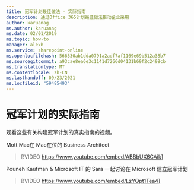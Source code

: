 ```yaml
---
title: 冠军计划最佳做法 - 实际指南
description: 通过Office 365计划最佳做法推动企业采用
author: karuanag
ms.author: karuanag
ms.date: 02/01/2019
ms.topic: how-to
manager: alexb
ms.service: sharepoint-online
ms.openlocfilehash: 566530ab1dda0791a2adf7af1169e69b512a38b7
ms.sourcegitcommit: a93cae8ea6e3c1141d7266d04131b69f2c2498cb
ms.translationtype: MT
ms.contentlocale: zh-CN
ms.lasthandoff: 09/23/2021
ms.locfileid: "59485493"
---
```

# <a name="real-world-guidance-for-your-champions-program"></a>冠军计划的实际指南

观看这些有关构建冠军计划的真实指南的视频。  

Mott Mac在 Mac在位的 Business Architect

> [!VIDEO https://www.youtube.com/embed/ABBbUX6CAik]

Pouneh Kaufman & Microsoft IT 的 Sara 一起讨论在 Microsoft 建立冠军计划

> [!VIDEO https://www.youtube.com/embed/LzYQpt1Tea4]

